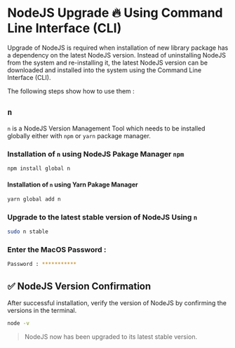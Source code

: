 # NodeJS Upgrade 🔥 Using Command Line Interface (CLI)

Upgrade of NodeJS is required when installation of new library package has a dependency on the latest NodeJS version. Instead of uninstalling NodeJS from the system and re-installing it, the latest NodeJS version can be downloaded and installed into the system using the Command Line Interface (CLI).

The following steps show how to use them : 

## `n`

`n` is a NodeJS Version Management Tool which needs to be installed globally either with `npm` or `yarn` package manager.

### Installation of `n` using NodeJS Pakage Manager `npm`

```sh
npm install global n
```

#### Installation of `n` using Yarn Pakage Manager

```sh
yarn global add n
```

### Upgrade to the latest stable version of NodeJS Using `n`

```sh
sudo n stable
```

### Enter the MacOS Password : 

```sh
Password : ***********
```

## ✅ NodeJS Version Confirmation

After successful installation, verify the version of NodeJS by confirming the versions in the terminal.

```sh
node -v
```

 > NodeJS now has been upgraded to its latest stable version.